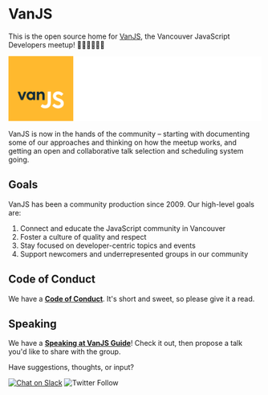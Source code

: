 # VanJS

This is the open source home for [VanJS](http://www.vanjs.com/), the Vancouver JavaScript Developers meetup! 👩🏽‍💻👨🏼‍💻

![vanjs-logo](/assets/VanJS.png)

VanJS is now in the hands of the community – starting with documenting some of our approaches and thinking on how the meetup works, and getting an open and collaborative talk selection and scheduling system going.

## Goals

VanJS has been a community production since 2009. Our high-level goals are:

1. Connect and educate the JavaScript community in Vancouver
2. Foster a culture of quality and respect
3. Stay focused on developer-centric topics and events
4. Support newcomers and underrepresented groups in our community

## Code of Conduct

We have a **[Code of Conduct](https://github.com/VanJS/meetup/blob/master/CONDUCT.md)**. It's short and sweet, so please give it a read.

## Speaking

We have a **[Speaking at VanJS Guide](https://github.com/VanJS/meetup/blob/master/SPEAKING.md)**! Check it out, then propose a talk you'd like to share with the group.


Have suggestions, thoughts, or input? 

[![Chat on Slack](https://img.shields.io/badge/slack-vanjs-blue.svg?logo=slack&style=flat)](https://vanjs.slack.com)
![Twitter Follow](https://img.shields.io/twitter/follow/vanjs?style=social)

